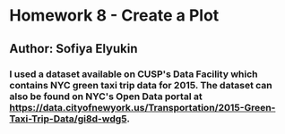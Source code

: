 # Homework 8  - Create a Plot

## Author: Sofiya Elyukin

### I used a dataset available on CUSP's Data Facility which contains NYC green taxi trip data for 2015. The dataset can also be found on NYC's Open Data portal at https://data.cityofnewyork.us/Transportation/2015-Green-Taxi-Trip-Data/gi8d-wdg5.
